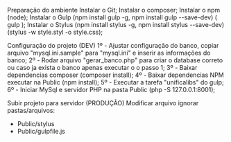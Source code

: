 Preparação do ambiente
  Instalar o Git;
  Instalar o composer;
  Instalar o npm (node);
  Instalar o Gulp (npm install gulp -g, npm install gulp --save-dev) ( gulp <tarefa> );
  Instalar o Stylus (npm install stylus -g, npm install stylus --save-dev) (stylus -w style.styl -o style.css);


Configuração do projeto (DEV)
  1º - Ajustar configuração do banco, copiar arquivo "mysql.ini.sample" para "mysql.ini" e inserir as informações do banco;
  2º - Rodar arquivo "gerar_banco.php" para criar o database correto ou caso ja exista o banco apenas executar o o passo 1;
  3º - Baixar dependencias composer (composer install);
  4º - Baixar dependencias NPM executar na Public (npm install);
  5º - Executar a tarefa "unificalibs" do gulp;
  6º - Iniciar MySql e servidor PHP na pasta Public (php -S 127.0.0.1:8001);

Subir projeto para servidor (PRODUÇÃO)
  Modificar arquivo ignorar pastas/arquivos:
  - Public/stylus
  - Public/gulpfile.js
